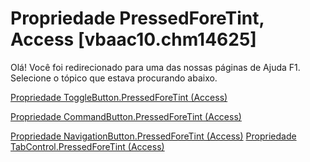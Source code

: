 
# Propriedade PressedForeTint, Access [vbaac10.chm14625]

Olá! Você foi redirecionado para uma das nossas páginas de Ajuda F1. Selecione o tópico que estava procurando abaixo.

[Propriedade ToggleButton.PressedForeTint (Access)](http://msdn.microsoft.com/library/c93d5f87-9b9a-fa6e-7226-709484c1e257%28Office.15%29.aspx)

[Propriedade CommandButton.PressedForeTint (Access)](http://msdn.microsoft.com/library/3c5bce3c-e140-cd4c-ef69-7aee89b89998%28Office.15%29.aspx)

[Propriedade NavigationButton.PressedForeTint (Access)](http://msdn.microsoft.com/library/70267cd4-ed42-9533-4cb6-e4338fa38fc1%28Office.15%29.aspx)
[Propriedade TabControl.PressedForeTint (Access)](http://msdn.microsoft.com/library/e27aab0a-8ffa-15df-0f48-ff2f64489644%28Office.15%29.aspx)
